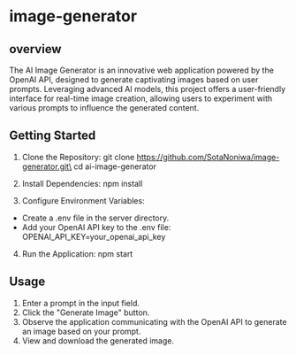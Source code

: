 # image-generator

## overview
The AI Image Generator is an innovative web application powered by the OpenAI API, designed to generate captivating images based on user prompts.
Leveraging advanced AI models, this project offers a user-friendly interface for real-time image creation, allowing users to experiment with various prompts to influence the generated content.

## Getting Started
1. Clone the Repository:
git clone https://github.com/SotaNoniwa/image-generator.git\
cd ai-image-generator

2. Install Dependencies:
npm install

3. Configure Environment Variables:
- Create a .env file in the server directory.
- Add your OpenAI API key to the .env file:
OPENAI_API_KEY=your_openai_api_key

4. Run the Application:
npm start

## Usage
1. Enter a prompt in the input field.
2. Click the "Generate Image" button.
3. Observe the application communicating with the OpenAI API to generate an image based on your prompt.
4. View and download the generated image.
